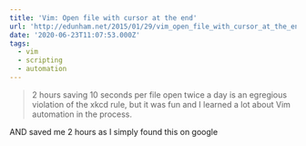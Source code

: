 ```yaml
---
title: 'Vim: Open file with cursor at the end'
url: 'http://edunham.net/2015/01/29/vim_open_file_with_cursor_at_the_end.html'
date: '2020-06-23T11:07:53.000Z'
tags:
  - vim
  - scripting
  - automation
---
```

> 2 hours saving 10 seconds per file open twice a day is an egregious violation of the xkcd rule, but it was fun and I learned a lot about Vim automation in the process.

AND saved me 2 hours as I simply found this on google
